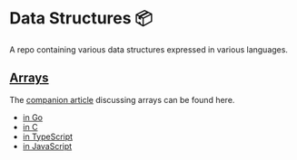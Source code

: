 # Data Structures 📦

A repo containing various data structures expressed in various languages.

## [Arrays](https://github.com/claudemuller/data-structures/tree/master/arrays)

The [companion article](https://dxt.rs/category/programming/general/data-structures/) discussing arrays can be found here.

- [in Go](https://github.com/claudemuller/data-structures/tree/master/arrays/go)
- [in C](https://github.com/claudemuller/data-structures/tree/master/arrays/c)
- [in TypeScript](https://github.com/claudemuller/data-structures/tree/master/arrays/ts)
- [in JavaScript](https://github.com/claudemuller/data-structures/tree/master/arrays/js)

